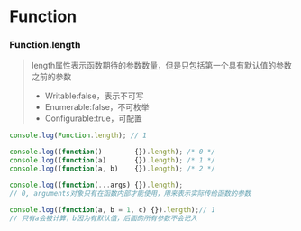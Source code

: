 # Function

### Function.length

> length属性表示函数期待的参数数量，但是只包括第一个具有默认值的参数之前的参数
>
> + Writable:false，表示不可写
> + Enumerable:false，不可枚举
> + Configurable:true，可配置

````javascript
console.log(Function.length); // 1

console.log((function()        {}).length); /* 0 */
console.log((function(a)       {}).length); /* 1 */
console.log((function(a, b)    {}).length); /* 2 */

console.log((function(...args) {}).length);
// 0, arguments对象只有在函数内部才能使用，用来表示实际传给函数的参数

console.log((function(a, b = 1, c) {}).length);// 1
// 只有a会被计算，b因为有默认值，后面的所有参数不会记入
````

